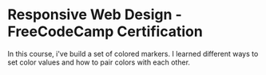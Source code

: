 # Responsive Web Design - FreeCodeCamp Certification

In this course, i've build a set of colored markers. I learned different ways to set color values and how to pair colors with each other.
